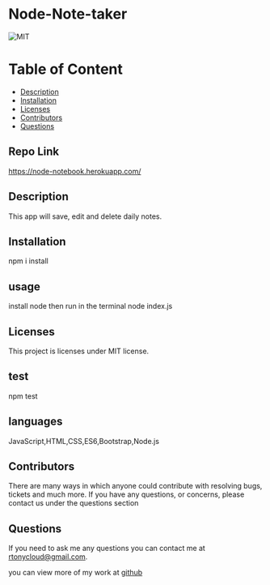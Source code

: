 # Node-Note-taker
  ![MIT](https://img.shields.io/badge/license-MIT-blue.svg)


# Table of Content
* [Description](#description)
* [Installation](#installation)
* [Licenses](#licenses)
* [Contributors](#contributors)
* [Questions](#questions)

## Repo Link
https://node-notebook.herokuapp.com/

## Description 
This app will save, edit and delete daily notes.

## Installation
npm i install

## usage
install node then run in the terminal node index.js

## Licenses  
  This project is licenses under MIT license.

## test
npm test

## languages
JavaScript,HTML,CSS,ES6,Bootstrap,Node.js

## Contributors
There are many ways in which anyone could contribute with resolving bugs, tickets and much more. If you have any questions, or concerns, please contact us under the questions section

## Questions
If you need to ask me any questions you can contact me at rtonycloud@gmail.com.

 you can view more of my work at [github](https://github.com/Rtonycloud)
